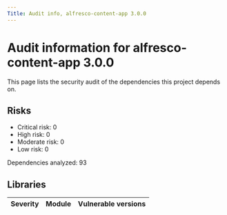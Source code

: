 ```yaml
---
Title: Audit info, alfresco-content-app 3.0.0
---
```


# Audit information for alfresco-content-app 3.0.0

This page lists the security audit of the dependencies this project depends on.

## Risks

- Critical risk: 0
- High risk: 0
- Moderate risk: 0
- Low risk: 0

Dependencies analyzed: 93

## Libraries

| Severity | Module | Vulnerable versions |
| --- | --- | --- |

